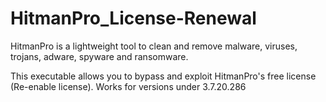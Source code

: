 # HitmanPro_License-Renewal
HitmanPro is a lightweight tool to clean and remove malware, viruses, trojans, adware, spyware and ransomware. 


This executable allows you to bypass and exploit HitmanPro's free license (Re-enable license). Works for versions under 3.7.20.286
